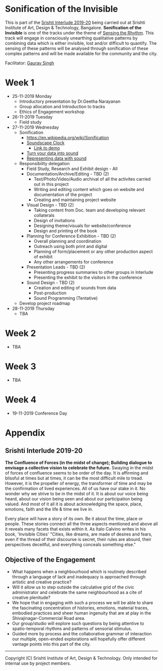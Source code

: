 # Sonification of the Invisible

This is part of the [Srishti Interlude 2019-20](#srishti-interlude-2019-20) being carried out at Srishti Institute of Art, Design & Technology, Bangalore. **Sonification of the Invisible** is one of the tracks under the theme of [Sensing the Rhythm](#objective-of-the-engagement). This track will engage in consciously unearthing qualitative patterns by combining data which is either invisible, lost and/or difficult to quantify. The sensing of these patterns will be analysed through sonification of these complex patterns and will be made available for the community and the city.

Facilitator: [Gaurav Singh](https://github.com/0xf17)

# Week 1
- 25-11-2019 Monday
  - Introductory presentation by Dr.Geetha Narayanan
  - Group allocation and Introduction to tracks
  - Ethics of Engagement workshop
- 26-11-2019 Tuesday
  - Field study
- 27-11-2019 Wednesday
  - Sonification
    - https://en.wikipedia.org/wiki/Sonification
    - [Soundscape Clock](https://smartech.gatech.edu/handle/1853/61510)
      - [Link to demo](https://soundcloud.com/user-657836730/speaking-soundscape)
    - [Turn your data into sound](https://www.revealnews.org/blog/turn-your-data-into-sound-using-our-new-miditime-library/)
    - [Representing data with sound](https://blogs.lib.msu.edu/node/231687/)
  - Responsibility delegation
    - Field Study, Research and Exhibit design - All
    - Documentation/Archive/Editing - TBD (2)
      - Text/Photo/Video/Audio archival of all the activites carried out in this project
      - Writing and editing content which goes on website and documentation of the project
      - Creating and maintaining project website
    - Visual Design - TBD (2)
      - Taking content from Doc. team and developing relevant collaterals
      - Design of invitations
      - Designing theme/visuals for website/conference
      - Design and printing of the book
    - Planning for Conference Exhibition - TBD (2)
      - Overall planning and coordination
      - Outreach using both print and digital
      - Planning of form/placement or any other production aspect of exhibit
      - Any other arrangements for conference
    - Presentation Leads - TBD (2)
      - Presenting progress summaries to other groups in Interlude
      - Presenting the exhibit to the visitors in the conference
    - Sound Design - TBD (2)
      - Creation and editing of sounds from data
      - Post-production
      - Sound Programming (Tentative)
  - Develop project roadmap
- 28-11-2019 Thursday
  - TBA
  
# Week 2
- TBA

# Week 3
- TBA

# Week 4
- 19-11-2019 Conference Day

# Appendix

## Srishti Interlude 2019-20
**The Confluence of Forces (in the midst of change); Building dialogue to envisage a collective vision to celebrate the future.** Swaying in the midst of forces of confluence seems to be order of the day. It is affirming and blissful at times but at times, it can be the most difficult mile to tread. However, it is the propeller of energy, the transformer of time and may be the confirmation of lived experiences. All of us have our stake in it. No wonder why we strive to be in the midst of it. It is about our voice being heard, about our vision being seen and about our participation being valued. And most of it all it is about acknowledging the space, place, emotions, faith and the life & time we live in.

Every place will have a story of its own. Be it about the time, place or people. These stories connect all the three aspects mentioned and above all it reveals many facets that exists within it. As Italo Calvino writes in his book, 'Invisible Cities' "Cities, like dreams, are made of desires and fears, even if the thread of their discourse is secret, their rules are absurd, their perspectives deceitful, and everything conceals something else."

## Objective of the Engagement
- What happens when a neighbourhood which is routinely described through a language of lack and inadequacy is approached through artistic and creative practice? 
- Will it allow us to step outside the calculative grid of the civic administrator and celebrate the same neighbourhood as a cite of creative plenitude? 
- We hope that in engaging with such a process we will be able to share the fascinating concentration of histories, emotions, material traces, embodied practices and sheer human ingenuity that are at play in the Shivajinagar-Commercial Road area.
- Our group/studio will explore such questions by being attentive to spatio-temporal rhythms and patterns of sensorial stimulus. 
- Guided more by process and the collaborative grammar of interaction our multiple, open-ended explorations will hopefully offer different vantage points into this part of the city. 

<hr/>

Copyright (C) Srishti Institute of Art, Design & Technology. Only intended for internal use by project members.
